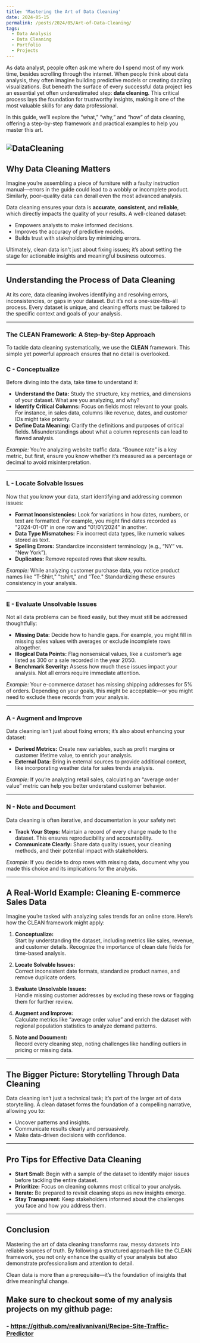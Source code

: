 ```yaml
---
title: 'Mastering the Art of Data Cleaning'
date: 2024-05-15
permalink: /posts/2024/05/Art-of-Data-Cleaning/
tags:
  - Data Analysis
  - Data Cleaning
  - Portfolio
  - Projects
---
```


As data analyst, people often ask me where do I spend most of my work time, besides scrolling through the internet. When people think about data analysis, they often imagine building predictive models or creating dazzling visualizations. But beneath the surface of every successful data project lies an essential yet often underestimated step: **data cleaning**. This critical process lays the foundation for trustworthy insights, making it one of the most valuable skills for any data professional.  

In this guide, we’ll explore the “what,” “why,” and “how” of data cleaning, offering a step-by-step framework and practical examples to help you master this art.

  ![DataCleaning](/images/data_cleaning.jpeg)
---

## **Why Data Cleaning Matters**

Imagine you’re assembling a piece of furniture with a faulty instruction manual—errors in the guide could lead to a wobbly or incomplete product. Similarly, poor-quality data can derail even the most advanced analysis.  

Data cleaning ensures your data is **accurate**, **consistent**, and **reliable**, which directly impacts the quality of your results. A well-cleaned dataset:
- Empowers analysts to make informed decisions.
- Improves the accuracy of predictive models.
- Builds trust with stakeholders by minimizing errors.

Ultimately, clean data isn't just about fixing issues; it’s about setting the stage for actionable insights and meaningful business outcomes.

---

## **Understanding the Process of Data Cleaning**

At its core, data cleaning involves identifying and resolving errors, inconsistencies, or gaps in your dataset. But it’s not a one-size-fits-all process. Every dataset is unique, and cleaning efforts must be tailored to the specific context and goals of your analysis.

---

### **The CLEAN Framework: A Step-by-Step Approach**

To tackle data cleaning systematically, we use the **CLEAN** framework. This simple yet powerful approach ensures that no detail is overlooked.

### **C - Conceptualize**
Before diving into the data, take time to understand it:
- **Understand the Data:** Study the structure, key metrics, and dimensions of your dataset. What are you analyzing, and why?  
- **Identify Critical Columns:** Focus on fields most relevant to your goals. For instance, in sales data, columns like revenue, dates, and customer IDs might take priority.  
- **Define Data Meaning:** Clarify the definitions and purposes of critical fields. Misunderstandings about what a column represents can lead to flawed analysis.

*Example:* You’re analyzing website traffic data. “Bounce rate” is a key metric, but first, ensure you know whether it’s measured as a percentage or decimal to avoid misinterpretation.

---

### **L - Locate Solvable Issues**
Now that you know your data, start identifying and addressing common issues:
- **Format Inconsistencies:** Look for variations in how dates, numbers, or text are formatted. For example, you might find dates recorded as "2024-01-01" in one row and "01/01/2024" in another.  
- **Data Type Mismatches:** Fix incorrect data types, like numeric values stored as text.  
- **Spelling Errors:** Standardize inconsistent terminology (e.g., “NY” vs. “New York”).  
- **Duplicates:** Remove repeated rows that skew results.  

*Example:* While analyzing customer purchase data, you notice product names like "T-Shirt," "tshirt," and "Tee." Standardizing these ensures consistency in your analysis.

---

### **E - Evaluate Unsolvable Issues**
Not all data problems can be fixed easily, but they must still be addressed thoughtfully:
- **Missing Data:** Decide how to handle gaps. For example, you might fill in missing sales values with averages or exclude incomplete rows altogether.  
- **Illogical Data Points:** Flag nonsensical values, like a customer’s age listed as 300 or a sale recorded in the year 2050.  
- **Benchmark Severity:** Assess how much these issues impact your analysis. Not all errors require immediate attention.

*Example:* Your e-commerce dataset has missing shipping addresses for 5% of orders. Depending on your goals, this might be acceptable—or you might need to exclude these records from your analysis.

---

### **A - Augment and Improve**
Data cleaning isn’t just about fixing errors; it’s also about enhancing your dataset:  
- **Derived Metrics:** Create new variables, such as profit margins or customer lifetime value, to enrich your analysis.  
- **External Data:** Bring in external sources to provide additional context, like incorporating weather data for sales trends analysis.  

*Example:* If you’re analyzing retail sales, calculating an “average order value” metric can help you better understand customer behavior.

---

### **N - Note and Document**
Data cleaning is often iterative, and documentation is your safety net:  
- **Track Your Steps:** Maintain a record of every change made to the dataset. This ensures reproducibility and accountability.  
- **Communicate Clearly:** Share data quality issues, your cleaning methods, and their potential impact with stakeholders.

*Example:* If you decide to drop rows with missing data, document why you made this choice and its implications for the analysis.

---

## **A Real-World Example: Cleaning E-commerce Sales Data**

Imagine you’re tasked with analyzing sales trends for an online store. Here’s how the CLEAN framework might apply:  

1. **Conceptualize:**  
   Start by understanding the dataset, including metrics like sales, revenue, and customer details. Recognize the importance of clean date fields for time-based analysis.  

2. **Locate Solvable Issues:**  
   Correct inconsistent date formats, standardize product names, and remove duplicate orders.  

3. **Evaluate Unsolvable Issues:**  
   Handle missing customer addresses by excluding these rows or flagging them for further review.  

4. **Augment and Improve:**  
   Calculate metrics like “average order value” and enrich the dataset with regional population statistics to analyze demand patterns.  

5. **Note and Document:**  
   Record every cleaning step, noting challenges like handling outliers in pricing or missing data.  

---

## **The Bigger Picture: Storytelling Through Data Cleaning**

Data cleaning isn’t just a technical task; it’s part of the larger art of data storytelling. A clean dataset forms the foundation of a compelling narrative, allowing you to:
- Uncover patterns and insights.  
- Communicate results clearly and persuasively.  
- Make data-driven decisions with confidence.  

---

## **Pro Tips for Effective Data Cleaning**

- **Start Small:** Begin with a sample of the dataset to identify major issues before tackling the entire dataset.  
- **Prioritize:** Focus on cleaning columns most critical to your analysis.  
- **Iterate:** Be prepared to revisit cleaning steps as new insights emerge.  
- **Stay Transparent:** Keep stakeholders informed about the challenges you face and how you address them.  

---

## **Conclusion**

Mastering the art of data cleaning transforms raw, messy datasets into reliable sources of truth. By following a structured approach like the CLEAN framework, you not only enhance the quality of your analysis but also demonstrate professionalism and attention to detail.  

Clean data is more than a prerequisite—it’s the foundation of insights that drive meaningful change.

## Make sure to checkout some of my analysis projects on my github page: 
### - https://github.com/realivanivani/Recipe-Site-Traffic-Predictor
